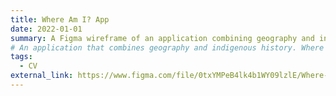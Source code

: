 ```yaml
---
title: Where Am I? App
date: 2022-01-01
summary: A Figma wireframe of an application combining geography and indigenous culture.
# An application that combines geography and indigenous history. Where Am I locates you on the map and tells you which indigenous peoples' land you are on, along with information about its culture. rightmost project tile on website
tags:
  - CV
external_link: https://www.figma.com/file/0txYMPeB4lk4b1WY09lzlE/Where-Am-I%3F?type=design&node-id=0%3A1&mode=design&t=L5XlQYFXApTAu0cF-1
---
```

